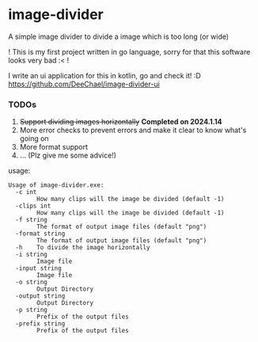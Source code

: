 # image-divider
A simple image divider to divide a image which is too long (or wide)

! This is my first project written in go language, sorry for that this software looks very bad :< !

I write an ui application for this in kotlin, go and check it! :D \
https://github.com/DeeChael/image-divider-ui

### TODOs
1. ~~Support dividing images horizontally~~ **Completed on 2024.1.14**
2. More error checks to prevent errors and make it clear to know what's going on
3. More format support
4. ... (Plz give me some advice!)

usage:
```shell
Usage of image-divider.exe:
  -c int
        How many clips will the image be divided (default -1)
  -clips int
        How many clips will the image be divided (default -1)
  -f string
        The format of output image files (default "png")
  -format string
        The format of output image files (default "png")
  -h    To divide the image horizontally
  -i string
        Image file
  -input string
        Image file
  -o string
        Output Directory
  -output string
        Output Directory
  -p string
        Prefix of the output files
  -prefix string
        Prefix of the output files

```